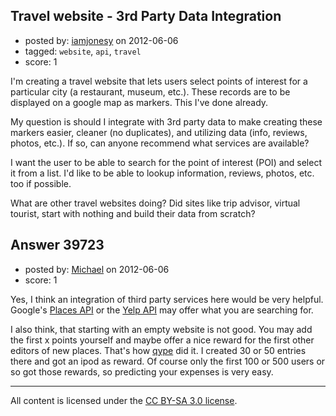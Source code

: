 ## Travel website - 3rd Party Data Integration

- posted by: [iamjonesy](https://stackexchange.com/users/-1/11837-iamjonesy) on 2012-06-06
- tagged: `website`, `api`, `travel`
- score: 1

I'm creating a travel website that lets users select points of interest for a particular city (a restaurant, museum, etc.). These records are to be displayed on a google map as markers. This I've done already. 

My question is should I integrate with 3rd party data to make creating these markers easier, cleaner (no duplicates), and utilizing data (info, reviews, photos, etc.). If so, can anyone recommend what services are available? 

I want the user to be able to search for the point of interest (POI) and select it from a list. I'd like to be able to lookup information, reviews, photos, etc. too if possible. 

What are other travel websites doing? Did sites like trip advisor, virtual tourist, start with nothing and build their data from scratch?


## Answer 39723

- posted by: [Michael](https://stackexchange.com/users/-1/17905-michael) on 2012-06-06
- score: 1

<p>Yes, I think an integration of third party services here would be very helpful. Google's <a href="https://developers.google.com/maps/documentation/places/" rel="nofollow">Places API</a> or the <a href="http://www.yelp.com/developers/documentation/v2/overview" rel="nofollow">Yelp API</a> may offer what you are searching for.</p>

<p>I also think, that starting with an empty website is not good. You may add the first x points yourself and maybe offer a nice reward for the first other editors of new places. That's how <a href="http://www.qype.com/" rel="nofollow">qype</a> did it. I created 30 or 50 entries there and got an ipod as reward. Of course only the first 100 or 500 users or so got those rewards, so predicting your expenses is very easy.</p>




---

All content is licensed under the [CC BY-SA 3.0 license](https://creativecommons.org/licenses/by-sa/3.0/).
